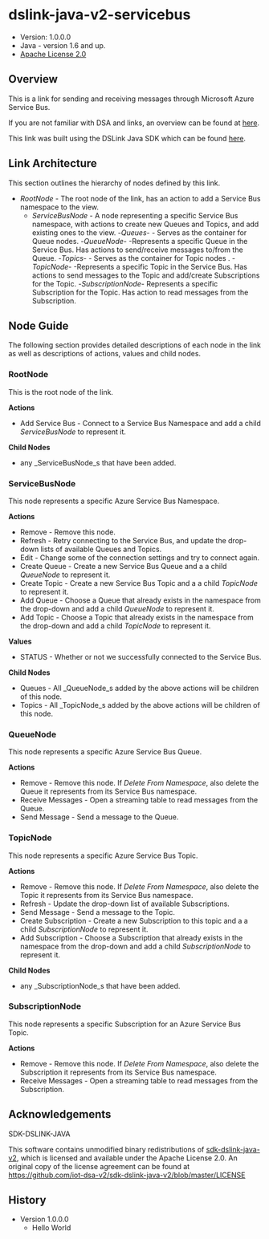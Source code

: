 # dslink-java-v2-servicebus

* Version: 1.0.0.0
* Java - version 1.6 and up.
* [Apache License 2.0](http://www.apache.org/licenses/LICENSE-2.0)


## Overview

This is a link for sending and receiving messages through Microsoft Azure Service Bus.

If you are not familiar with DSA and links, an overview can be found at
[here](http://iot-dsa.org/get-started/how-dsa-works).

This link was built using the DSLink Java SDK which can be found
[here](https://github.com/iot-dsa-v2/sdk-dslink-java-v2).


## Link Architecture

This section outlines the hierarchy of nodes defined by this link.

- _RootNode_ - The root node of the link, has an action to add a Service Bus namespace to the view.
  - _ServiceBusNode_ - A node representing a specific Service Bus namespace, with actions to create new Queues and Topics, and add existing ones to the view.
    -_Queues_- - Serves as the container for Queue nodes.
      -_QueueNode_- -Represents a specific Queue in the Service Bus. Has actions to send/receive messages to/from the Queue.
    -_Topics_- - Serves as the container for Topic nodes .
      -_TopicNode_- -Represents a specific Topic in the Service Bus. Has actions to send messages to the Topic and add/create Subscriptions for the Topic.
        -_SubscriptionNode_- Represents a specific Subscription for the Topic. Has action to read messages from the Subscription.


## Node Guide

The following section provides detailed descriptions of each node in the link as well as
descriptions of actions, values and child nodes.


### RootNode

This is the root node of the link.

**Actions**
- Add Service Bus - Connect to a Service Bus Namespace and add a child _ServiceBusNode_ to represent it. 

**Child Nodes**
 - any _ServiceBusNode_s that have been added.

### ServiceBusNode

This node represents a specific Azure Service Bus Namespace.

**Actions**
- Remove - Remove this node.
- Refresh - Retry connecting to the Service Bus, and update the drop-down lists of available Queues and Topics.
- Edit - Change some of the connection settings and try to connect again.
- Create Queue - Create a new Service Bus Queue and a a child _QueueNode_ to represent it.
- Create Topic - Create a new Service Bus Topic and a a child _TopicNode_ to represent it.
- Add Queue - Choose a Queue that already exists in the namespace from the drop-down and add a child _QueueNode_ to represent it.
- Add Topic - Choose a Topic that already exists in the namespace from the drop-down and add a child _TopicNode_ to represent it.

**Values**
- STATUS - Whether or not we successfully connected to the Service Bus.

**Child Nodes**
- Queues - All _QueueNode_s added by the above actions will be children of this node.
- Topics - All _TopicNode_s added by the above actions will be children of this node.

### QueueNode

This node represents a specific Azure Service Bus Queue.

**Actions**
- Remove - Remove this node. If _Delete From Namespace_, also delete the Queue it represents from its Service Bus namespace.
- Receive Messages - Open a streaming table to read messages from the Queue.
- Send Message - Send a message to the Queue.

### TopicNode

This node represents a specific Azure Service Bus Topic.

**Actions**
- Remove - Remove this node. If _Delete From Namespace_, also delete the Topic it represents from its Service Bus namespace.
- Refresh - Update the drop-down list of available Subscriptions.
- Send Message - Send a message to the Topic.
- Create Subscription - Create a new Subscription to this topic and a a child _SubscriptionNode_ to represent it.
- Add Subscription - Choose a Subscription that already exists in the namespace from the drop-down and add a child _SubscriptionNode_ to represent it.

**Child Nodes**
 - any _SubscriptionNode_s that have been added.
 
### SubscriptionNode

This node represents a specific Subscription for an Azure Service Bus Topic.

**Actions**
- Remove - Remove this node. If _Delete From Namespace_, also delete the Subscription it represents from its Service Bus namespace.
- Receive Messages - Open a streaming table to read messages from the Subscription.


## Acknowledgements

SDK-DSLINK-JAVA

This software contains unmodified binary redistributions of 
[sdk-dslink-java-v2](https://github.com/iot-dsa-v2/sdk-dslink-java-v2), which is licensed 
and available under the Apache License 2.0. An original copy of the license agreement can be found 
at https://github.com/iot-dsa-v2/sdk-dslink-java-v2/blob/master/LICENSE

## History

* Version 1.0.0.0
  - Hello World

